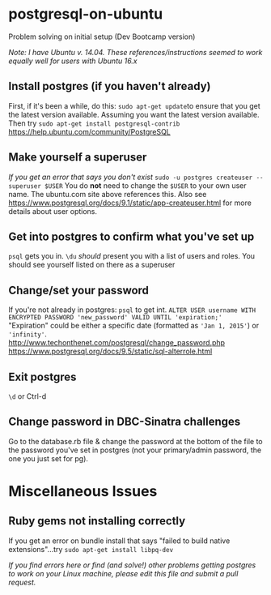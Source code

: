 # postgresql-on-ubuntu
Problem solving on initial setup (Dev Bootcamp version)

*Note: I have Ubuntu v. 14.04. These references/instructions seemed to work equally well for users with Ubuntu 16.x*

## Install postgres (if you haven't already)
First, if it's been a while, do this: `sudo apt-get update`to ensure that you get the latest version available. Assuming you want the latest version available.
Then try `sudo apt-get install postgresql-contrib`
https://help.ubuntu.com/community/PostgreSQL

## Make yourself a superuser
*If you get an error that says you don't exist*
`sudo -u postgres createuser --superuser $USER` You do **not** need to change the `$USER` to your own user name.
The ubuntu.com site above references this. Also see https://www.postgresql.org/docs/9.1/static/app-createuser.html for more details about user options.

## Get into postgres to confirm what you've set up
`psql` gets you in.
`\du` *should* present you with a list of users and roles. You should see yourself listed on there as a superuser

## Change/set your password
If you're not already in postgres: `psql` to get int.
`ALTER USER username WITH ENCRYPTED PASSWORD 'new_password' VALID UNTIL 'expiration;'`
"Expiration" could be either a specific date (formatted as `'Jan 1, 2015'`) or `'infinity'`.
http://www.techonthenet.com/postgresql/change_password.php
https://www.postgresql.org/docs/9.5/static/sql-alterrole.html 

## Exit postgres
`\d` or Ctrl-d

## Change password in DBC-Sinatra challenges
Go to the database.rb file & change the password at the bottom of the file to the password you've set in postgres (not your primary/admin password, the one you just set for pg).

# Miscellaneous Issues
## Ruby gems not installing correctly
If you get an error on bundle install that says "failed to build native extensions"...try `sudo apt-get install libpq-dev` 

*If you find errors here or find (and solve!) other problems getting postgres to work on your Linux machine, please edit this file and submit a pull request.*
